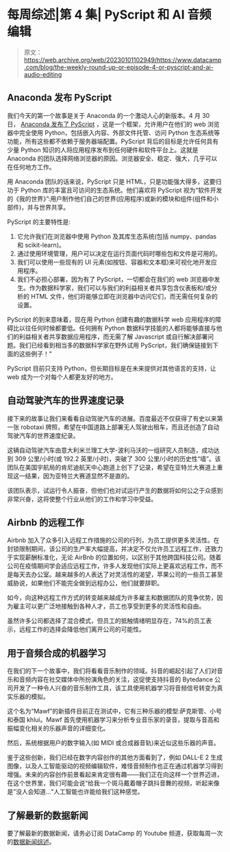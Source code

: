 # 每周综述|第 4 集| PyScript 和 AI 音频编辑

> 原文：<https://web.archive.org/web/20230101102949/https://www.datacamp.com/blog/the-weekly-round-up-or-episode-4-or-pyscript-and-ai-audio-editing>

## Anaconda 发布 PyScript

我们今天的第一个故事是关于 Anaconda 的一个激动人心的新版本。4 月 30 日， [Anaconda 发布了 PyScript](https://web.archive.org/web/20220604042226/https://www.anaconda.com/blog/pyscript-python-in-the-browser) ，这是一个框架，允许用户在他们的 web 浏览器中完全使用 Python，包括嵌入内容、外部文件托管、访问 Python 生态系统等功能，所有这些都不依赖于服务器端配置。PyScript 背后的目标是允许任何具有少量 Python 知识的人将应用程序发布到任何硬件和软件平台上。这就是 Anaconda 的团队选择网络浏览器的原因。浏览器安全、稳定、强大，几乎可以在任何地方工作。

用 Anaconda 团队的话来说，PyScript 只是 HTML，只是功能强大得多，这要归功于 Python 库的丰富且可访问的生态系统。他们喜欢将 PyScript 视为“软件开发的《我的世界》”:用户制作他们自己的世界(应用程序)或新的模块和组件(组件和小部件)，并与世界共享。

PyScript 的主要特性是:

1.  它允许我们在浏览器中使用 Python 及其库生态系统(包括 numpy、pandas 和 scikit-learn)。
2.  通过使用环境管理，用户可以决定在运行页面代码时哪些包和文件是可用的。
3.  我们可以使用一些现有的 UI 元素(如按钮、容器和文本框)来可视化地开发应用程序。
4.  我们不必担心部署，因为有了 PyScript，一切都会在我们的 web 浏览器中发生。作为数据科学家，我们可以与我们的利益相关者共享包含仪表板和/或分析的 HTML 文件，他们将能够立即在浏览器中访问它们，而无需任何复杂的设置。

PyScript 的到来意味着，现在用 Python 创建有趣的数据科学 web 应用程序的障碍比以往任何时候都要低。任何拥有 Python 数据科学技能的人都将能够直接与他们的利益相关者共享数据应用程序，而无需了解 Javascript 或自行解决部署问题。我们已经看到相当多的数据科学家在野外试用 PyScript，我们确保链接到下面的这些例子！"

PyScript 目前只支持 Python，但长期目标是在未来提供对其他语言的支持，让 web 成为一个对每个人都更友好的地方。

## 自动驾驶汽车的世界速度记录

接下来的故事让我们来看看自动驾驶汽车的进展。百度最近不仅获得了有史以来第一张 robotaxi 牌照，希望在中国道路上部署无人驾驶出租车，而且还创造了自动驾驶汽车的世界速度纪录。

这辆自动驾驶汽车由意大利米兰理工大学-波利马沃的一组研究人员制造，成功达到 309 公里/小时(或 192.2 英里/小时)，突破了 300 公里/小时的历史性“墙”。该团队在美国宇航局的肯尼迪航天中心跑道上创下了记录，希望在亚特兰大赛道上重现这一结果，因为亚特兰大赛道显然不是直的。

该团队表示，试运行令人振奋，但他们也对试运行产生的数据将如何公之于众感到非常兴奋，这将使整个行业从他们的工作和学习中受益。

## Airbnb 的远程工作

Airbnb 加入了众多引入远程工作措施的公司的行列，为员工提供更多灵活性。在封锁限制期间，该公司的生产率大幅提高，并决定不仅允许员工远程工作，还致力于实现薪酬标准化，无论 AirBnb 的位置如何，以区别于其他跨国科技公司。随着公司在疫情期间学会适应远程工作，许多人发现他们实际上更喜欢远程工作，而不是每天去办公室。越来越多的人表达了对灵活性的渴望，苹果公司的一些员工甚至威胁说，如果他们不能完全做到远程办公，他们就要辞职。

如今，向这种远程工作方式的转变越来越成为许多雇主和数据团队的竞争优势，因为雇主可以更广泛地接触到各种人才，员工也享受到更多的灵活性和自由。

虽然许多公司都选择了混合模式，但员工的抵触情绪明显存在，74%的员工表示，远程工作的选择会降低他们离开公司的可能性。

## 用于音频合成的机器学习

在我们的下一个故事中，我们将看看音乐制作的领域。抖音的崛起引起了人们对音乐和音频内容在社交媒体中所扮演角色的关注，这促使支持抖音的 Bytedance 公司开发了一种令人兴奋的音乐制作工具，该工具使用机器学习将音频信号转变为真实乐器的模拟。

这个名为“Mawf”的新插件目前正在测试中，它有三种乐器的模型:萨克斯管、小号和泰国 khlui。Mawf 首先使用机器学习来分析专业音乐家的录音，提取与音高和振幅变化相关的乐器声音的详细变化。

然后，系统根据用户的数字输入(如 MIDI 或合成器音轨)来近似这些乐器的声音。

鉴于这些创新，我们已经在数字内容创作的其他方面看到了，例如 DALL-E 2 生成图像，以及人工智能驱动的视频编辑软件，难怪音频制作也正在通过机器学习得到增强。未来的内容创作前景看起来肯定很有趣——我们正在向这样一个世界迈进，在这个世界里，我们可能会说“给我一个斑马戴着帽子跳抖音舞的视频，听起来像是”没人会知道...“人工智能也许能给我们这种感觉。

## 了解最新的数据新闻

要了解最新的数据新闻，请务必订阅 DataCamp 的 Youtube 频道，获取每周一次的[数据新闻综述](https://web.archive.org/web/20220604042226/https://www.youtube.com/channel/UC79Gv3mYp6zKiSwYemEik9A)。